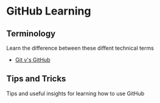 # GitHub Learning

## Terminology
Learn the difference between these diffent technical terms
- [Git v's GitHub](Git_GitHub.md)

## Tips and Tricks
Tips and useful insights for learning how to use GitHub
